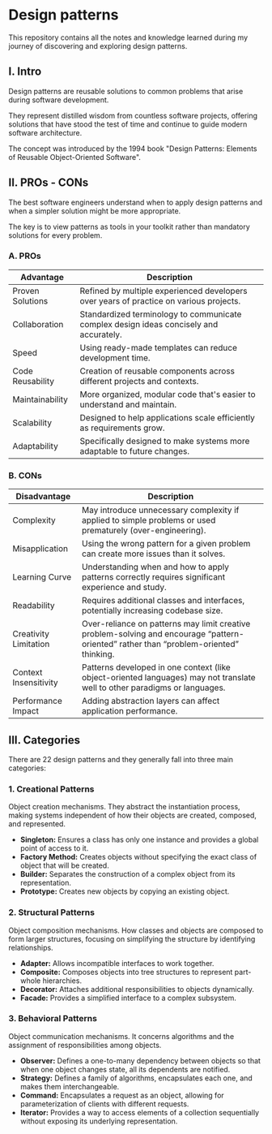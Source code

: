# Design patterns
This repository contains all the notes and knowledge learned during my journey of discovering and exploring design patterns.

## I.	Intro
Design patterns are reusable solutions to common problems that arise during software development.

They represent distilled wisdom from countless software projects, offering solutions that have stood the test of time and continue to guide modern software architecture.

The concept was introduced by the 1994 book "Design Patterns: Elements of Reusable Object-Oriented Software".

## II.	PROs - CONs
The best software engineers understand when to apply design patterns and when a simpler solution might be more appropriate.

The key is to view patterns as tools in your toolkit rather than mandatory solutions for every problem.

### A.  PROs
| Advantage              | Description                                                                                   |
|------------------------|-----------------------------------------------------------------------------------------------|
| Proven Solutions       | Refined by multiple experienced developers over years of practice on various projects.        |
| Collaboration          | Standardized terminology to communicate complex design ideas concisely and accurately.         |
| Speed                  | Using ready-made templates can reduce development time.                                       |
| Code Reusability       | Creation of reusable components across different projects and contexts.                        |
| Maintainability        | More organized, modular code that's easier to understand and maintain.                         |
| Scalability            | Designed to help applications scale efficiently as requirements grow.                          |
| Adaptability           | Specifically designed to make systems more adaptable to future changes.                       |

### B.  CONs
| Disadvantage               | Description                                                                                                               |
|----------------------------|---------------------------------------------------------------------------------------------------------------------------|
| Complexity                 | May introduce unnecessary complexity if applied to simple problems or used prematurely (over-engineering).               |
| Misapplication             | Using the wrong pattern for a given problem can create more issues than it solves.                                       |
| Learning Curve             | Understanding when and how to apply patterns correctly requires significant experience and study.                        |
| Readability                | Requires additional classes and interfaces, potentially increasing codebase size.                                        |
| Creativity Limitation      | Over-reliance on patterns may limit creative problem-solving and encourage “pattern-oriented” rather than “problem-oriented” thinking. |
| Context Insensitivity      | Patterns developed in one context (like object-oriented languages) may not translate well to other paradigms or languages.|
| Performance Impact         | Adding abstraction layers can affect application performance.                                                             |

## III.	Categories
There are 22 design patterns and they generally fall into three main categories:

### 1. Creational Patterns
Object creation mechanisms. They abstract the instantiation process, making systems independent of how their objects are created, composed, and represented.

- **Singleton:** Ensures a class has only one instance and provides a global point of access to it.
- **Factory Method:** Creates objects without specifying the exact class of object that will be created.
- **Builder:** Separates the construction of a complex object from its representation.
- **Prototype:** Creates new objects by copying an existing object.

### 2. Structural Patterns
Object composition mechanisms. How classes and objects are composed to form larger structures, focusing on simplifying the structure by identifying relationships.

- **Adapter:** Allows incompatible interfaces to work together.
- **Composite:** Composes objects into tree structures to represent part-whole hierarchies.
- **Decorator:** Attaches additional responsibilities to objects dynamically.
- **Facade:** Provides a simplified interface to a complex subsystem.

### 3. Behavioral Patterns
Object communication mechanisms. It concerns algorithms and the assignment of responsibilities among objects.

- **Observer:** Defines a one-to-many dependency between objects so that when one object changes state, all its dependents are notified.
- **Strategy:** Defines a family of algorithms, encapsulates each one, and makes them interchangeable.
- **Command:** Encapsulates a request as an object, allowing for parameterization of clients with different requests.
- **Iterator:** Provides a way to access elements of a collection sequentially without exposing its underlying representation.
